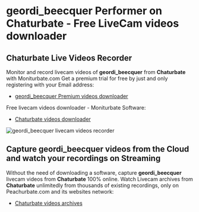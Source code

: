 # geordi_beecquer Performer on Chaturbate - Free LiveCam videos downloader

## Chaturbate Live Videos Recorder

Monitor and record livecam videos of **geordi_beecquer** from **Chaturbate** with Moniturbate.com
Get a premium trial for free by just and only registering with your Email address:
* [geordi_beecquer Premium videos downloader](https://moniturbate.com/request-demo-licence-key.html)

Free livecam videos downloader - Moniturbate Software:
* [Chaturbate videos downloader](https://moniturbate.com/moniturbate-download-software.html)

![geordi_beecquer livecam videos recorder](https://peachurnet.com/templates/moniturbate-software.png)


## Capture geordi_beecquer videos from the Cloud and watch your recordings on Streaming

Without the need of downloading a software, capture **geordi_beecquer** livecam videos from **Chaturbate** 100% online.
Watch Livecam archives from **Chaturbate** unlimitedly from thousands of existing recordings, only on Peachurbate.com and its websites network:
* [Chaturbate videos archives](https://peachurnet.com/)
